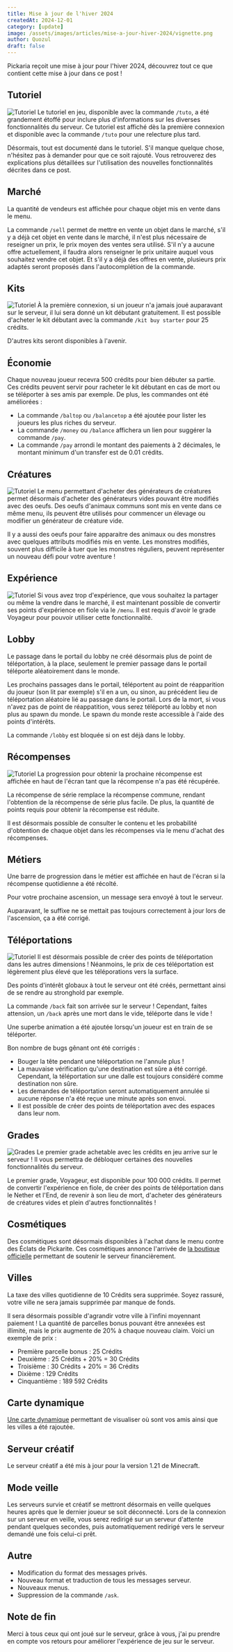```yaml
---
title: Mise à jour de l'hiver 2024
createdAt: 2024-12-01
category: [update]
image: /assets/images/articles/mise-a-jour-hiver-2024/vignette.png
author: Quozul
draft: false
---
```


Pickaria reçoit une mise à jour pour l'hiver 2024, découvrez tout ce que contient cette mise à jour dans ce post !

<!--more-->

## Tutoriel
![Tutoriel](/assets/images/articles/mise-a-jour-hiver-2024/tutoriel.png)
Le tutoriel en jeu, disponible avec la commande `/tuto`, a été grandement étoffé pour inclure plus d'informations sur les diverses fonctionnalités du serveur.
Ce tutoriel est affiché dès la première connexion et disponible avec la commande `/tuto` pour une relecture plus tard.

Désormais, tout est documenté dans le tutoriel. S'il manque quelque chose, n'hésitez pas à demander pour que ce soit rajouté.
Vous retrouverez des explications plus détaillées sur l'utilisation des nouvelles fonctionnalités décrites dans ce post.

## Marché
La quantité de vendeurs est affichée pour chaque objet mis en vente dans le menu.

La commande `/sell` permet de mettre en vente un objet dans le marché, s'il y a déjà cet objet en vente dans le marché, il n'est plus nécessaire de reseigner un prix, le prix moyen des ventes sera utilisé.
S'il n'y a aucune offre actuellement, il faudra alors renseigner le prix unitaire auquel vous souhaitez vendre cet objet.
Et s'il y a déjà des offres en vente, plusieurs prix adaptés seront proposés dans l'autocomplétion de la commande.

## Kits
![Tutoriel](/assets/images/articles/mise-a-jour-hiver-2024/kit-starter.png)
À la première connexion, si un joueur n'a jamais joué auparavant sur le serveur, il lui sera donné un kit débutant gratuitement.
Il est possible d'acheter le kit débutant avec la commande `/kit buy starter` pour 25 crédits.

D'autres kits seront disponibles à l'avenir.

## Économie
Chaque nouveau joueur recevra 500 crédits pour bien débuter sa partie. Ces crédits peuvent servir pour racheter le kit débutant en cas de mort ou se téléporter à ses amis par exemple.
De plus, les commandes ont été améliorées :
- La commande `/baltop` ou `/balancetop` a été ajoutée pour lister les joueurs les plus riches du serveur.
- La commande `/money` ou `/balance` affichera un lien pour suggérer la commande `/pay`.
- La commande `/pay` arrondi le montant des paiements à 2 décimales, le montant minimum d'un transfer est de 0.01 crédits.

## Créatures
![Tutoriel](/assets/images/articles/mise-a-jour-hiver-2024/oeuf-custom.png)
Le menu permettant d'acheter des générateurs de créatures permet désormais d'acheter des générateurs vides pouvant être modifiés avec des oeufs.
Des oeufs d'animaux communs sont mis en vente dans ce même menu, ils peuvent être utilisés pour commencer un élevage ou modifier un générateur de créature vide.

Il y a aussi des oeufs pour faire apparaitre des animaux ou des monstres avec quelques attributs modifiés mis en vente.
Les monstres modifiés, souvent plus difficile à tuer que les monstres réguliers, peuvent représenter un nouveau défi pour votre aventure !

## Expérience
![Tutoriel](/assets/images/articles/mise-a-jour-hiver-2024/fiole-experience.png)
Si vous avez trop d'expérience, que vous souhaitez la partager ou même la vendre dans le marché, il est maintenant possible de convertir ses points d'expérience en fiole via le `/menu`.
Il est requis d'avoir le grade Voyageur pour pouvoir utiliser cette fonctionnalité.

## Lobby
Le passage dans le portail du lobby ne créé désormais plus de point de téléportation, à la place, seulement le premier passage dans le portail téléporte aléatoirement dans le monde.

Les prochains passages dans le portail, téléportent au point de réapparition du joueur (son lit par exemple) s'il en a un, ou sinon, au précédent lieu de téléportation aléatoire lié au passage dans le portail.
Lors de la mort, si vous n'avez pas de point de réappatition, vous serez téléporté au lobby et non plus au spawn du monde.
Le spawn du monde reste accessible à l'aide des points d'intérêts.

La commande `/lobby` est bloquée si on est déjà dans le lobby.

## Récompenses
![Tutoriel](/assets/images/articles/mise-a-jour-hiver-2024/contenu-recompense.png)
La progression pour obtenir la prochaine récompense est affichée en haut de l'écran tant que la récompense n'a pas été récupérée.

La récompense de série remplace la récompense commune, rendant l'obtention de la récompense de série plus facile.
De plus, la quantité de points requis pour obtenir la récompense est réduite.

Il est désormais possible de consulter le contenu et les probabilité d'obtention de chaque objet dans les récompenses via le menu d'achat des récompenses.

## Métiers
Une barre de progression dans le métier est affichée en haut de l'écran si la récompense quotidienne a été récolté.

Pour votre prochaine ascension, un message sera envoyé à tout le serveur.

Auparavant, le suffixe ne se mettait pas toujours correctement à jour lors de l'ascension, ça a été corrigé.

## Téléportations
![Tutoriel](/assets/images/articles/mise-a-jour-hiver-2024/home-nether.png)
Il est désormais possible de créer des points de téléportation dans les autres dimensions !
Néanmoins, le prix de ces téléportation est légèrement plus élevé que les téléporations vers la surface.

Des points d'intérêt globaux à tout le serveur ont été créés, permettant ainsi de se rendre au stronghold par exemple.

La commande `/back` fait son arrivée sur le serveur ! Cependant, faites attension, un `/back` après une mort dans le vide, téléporte dans le vide !

Une superbe animation a été ajoutée lorsqu'un joueur est en train de se téléporter.

Bon nombre de bugs gênant ont été corrigés :
- Bouger la tête pendant une téléportation ne l'annule plus !
- La mauvaise vérification qu'une destination est sûre a été corrigé. Cependant, la téléportation sur une dalle est toujours considéré comme destination non sûre.
- Les demandes de téléportation seront automatiquement annulée si aucune réponse n'a été reçue une minute après son envoi.
- Il est possible de créer des points de téléportation avec des espaces dans leur nom.

## Grades
![Grades](/assets/images/articles/mise-a-jour-hiver-2024/grade-voyageur.png)
Le premier grade achetable avec les crédits en jeu arrive sur le serveur !
Il vous permettra de débloquer certaines des nouvelles fonctionnalités du serveur.

Le premier grade, Voyageur, est disponible pour 100 000 crédits.
Il permet de convertir l'expérience en fiole, de créer des points de téléportation dans le Nether et l'End, de revenir à son lieu de mort, d'acheter des générateurs de créatures vides et plein d'autres fonctionnalités !

## Cosmétiques
Des cosmétiques sont désormais disponibles à l'achat dans le menu contre des Éclats de Pickarite.
Ces cosmétiques annonce l'arrivée de [la boutique officielle](https://pickaria.tebex.io/) permettant de soutenir le serveur financièrement.

## Villes
La taxe des villes quotidienne de 10 Crédits sera supprimée. Soyez rassuré, votre ville ne sera jamais supprimée par manque de fonds.

Il sera désormais possible d'agrandir votre ville à l'infini moyennant paiement !
La quantité de parcelles bonus pouvant être annexées est illimité, mais le prix augmente de 20% à chaque nouveau claim.
Voici un exemple de prix :
- Première parcelle bonus : 25 Crédits
- Deuxième : 25 Crédits + 20% = 30 Crédits
- Troisième : 30 Crédits + 20% = 36 Crédits
- Dixième : 129 Crédits
- Cinquantième : 189 592 Crédits

## Carte dynamique
[Une carte dynamique](https://map.pickaria.fr/) permettant de visualiser où sont vos amis ainsi que les villes a été rajoutée.

## Serveur créatif
Le serveur créatif a été mis à jour pour la version 1.21 de Minecraft.

## Mode veille
Les serveurs survie et créatif se mettront désormais en veille quelques heures après que le dernier joueur se soit déconnecté.
Lors de la connexion sur un serveur en veille, vous serez redirigé sur un serveur d'attente pendant quelques secondes, puis automatiquement redirigé vers le serveur demandé une fois celui-ci prêt.

## Autre
- Modification du format des messages privés.
- Nouveau format et traduction de tous les messages serveur.
- Nouveaux menus.
- Suppression de la commande `/ask`.

## Note de fin
Merci à tous ceux qui ont joué sur le serveur, grâce à vous, j'ai pu prendre en compte vos retours pour améliorer l'expérience de jeu sur le serveur.
